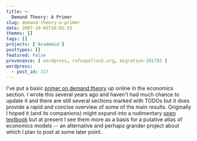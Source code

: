 ```yaml
---
title: >-
  Demand Theory: A Primer
slug: demand-theory-a-primer
date: 2007-10-05T16:02:53
themes: []
tags: []
projects: ['Academia']
posttypes: []
featured: False
provenance: [ wordpress, rufuspollock.org, migration-201703 ]
wordpress:
  - post_id: 227
---
```


I've put a basic [primer on demand theory](/research/economics/notes/demand-theory/) up online in the economics section. I wrote this several years ago and haven't had much chance to update it and there are still several sections marked with TODOs but it does provide a rapid and concise overview of some of the main results. Originally I hoped it (and its companions) might expand into a rudimentary [open textbook](http://www.opentextbook.org/) but at present I see them more as a basis for a putative atlas of economics models -- an alternative and perhaps grander project about which I plan to post at some later point.

